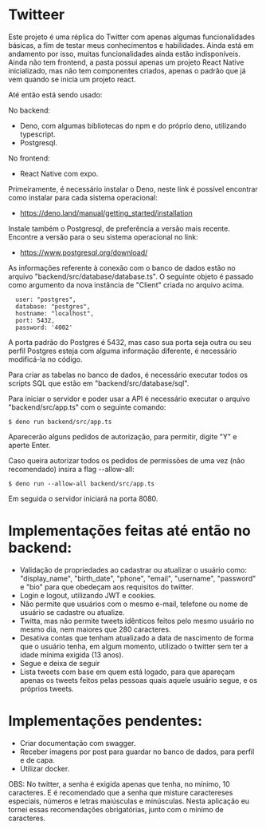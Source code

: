 # Twitteer
Este projeto é uma réplica do Twitter com apenas algumas funcionalidades básicas, a fim de testar meus conhecimentos e habilidades.
Ainda está em andamento por isso, muitas funcionalidades ainda estão indisponíveis.
Ainda não tem frontend, a pasta possui apenas um projeto React Native inicializado, mas não tem componentes criados, apenas o padrão que já vem quando se inicia um projeto react.

Até então está sendo usado:

No backend:

- Deno, com algumas bibliotecas do npm e do próprio deno, utilizando typescript.
- Postgresql.

No frontend:

- React Native com expo.

Primeiramente, é necessário instalar o Deno, neste link é possível encontrar como instalar para cada sistema operacional:
- https://deno.land/manual/getting_started/installation

Instale também o Postgresql, de preferência a versão mais recente. Encontre a versão para o seu sistema operacional no link:
- https://www.postgresql.org/download/

As informações referente à conexão com o banco de dados estão no arquivo "backend/src/database/database.ts".
O seguinte objeto é passado como argumento da nova instância de "Client" criada no arquivo acima.

      user: "postgres",
      database: "postgres",
      hostname: "localhost",
      port: 5432,
      password: '4002'


A porta padrão do Postgres é 5432, mas caso sua porta seja outra ou seu perfil Postgres esteja com alguma informação diferente, é necessário modificá-la no código.

Para criar as tabelas no banco de dados, é necessário executar todos os scripts SQL que estão em "backend/src/database/sql".

Para iniciar o servidor e poder usar a API é necessário executar o arquivo "backend/src/app.ts" com o seguinte comando:
 
```
$ deno run backend/src/app.ts
```
Aparecerão alguns pedidos de autorização, para permitir, digite "Y" e aperte Enter.

Caso queira autorizar todos os pedidos de permissões de uma vez (não recomendado) insira a flag --allow-all:

```
$ deno run --allow-all backend/src/app.ts
```

Em seguida o servidor iniciará na porta 8080.

# Implementações feitas até então no backend:

- Validação de propriedades ao cadastrar ou atualizar o usuário como: "display_name", "birth_date", "phone", "email", "username", "password" e "bio" para que obedeçam aos requisitos do twitter.
- Login e logout, utilizando JWT e cookies.
- Não permite que usuários com o mesmo e-mail, telefone ou nome de usuário se cadastre ou atualize.
- Twitta, mas não permite tweets idênticos feitos pelo mesmo usuário no mesmo dia, nem maiores que 280 caracteres.
- Desativa contas que tenham atualizado a data de nascimento de forma que o usuário tenha, em algum momento, utilizado o twitter sem ter a idade mínima exigida (13 anos).
- Segue e deixa de seguir
- Lista tweets com base em quem está logado, para que apareçam apenas os tweets feitos pelas pessoas quais aquele usuário segue, e os próprios tweets.

# Implementações pendentes:

- Criar documentação com swagger.
- Receber imagens por post para guardar no banco de dados, para perfil e de capa.
- Utilizar docker.

OBS: No twitter, a senha é exigida apenas que tenha, no mínimo, 10 caracteres. E é recomendado que a senha que misture caractereses especiais, números e letras maiúsculas e minúsculas. Nesta aplicação eu tornei essas recomendações obrigatórias, junto com o mínimo de caracteres.
